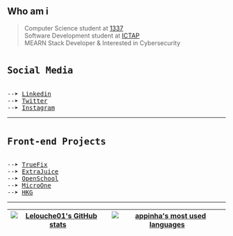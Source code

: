 
## Who am i

> Computer Science student at [1337](https://1337.ma/) \
> Software Development student at [ICTAP](http://ictap.ma/) \
> MEARN Stack Developer & Interested in Cybersecurity

<pre>
<h2>Social Media</h2>
--➤ <a href = "https://www.linkedin.com/in/amine01/">Linkedin</a>
--➤ <a href = "https://twitter.com/Lelouche01">Twitter</a>
--➤ <a href = "https://instagram.com/Lelouche0x1">Instagram</a>
</pre>
---------------
<pre>
<h2>Front-end Projects</h2>
--➤ <a href = "https://lelouche01.github.io/TrueFix/">TrueFix</a>
--➤ <a href = "https://lelouche01.github.io/ExtraJuice">ExtraJuice</a>
--➤ <a href = "https://lelouche01.github.io/OpenSchool">OpenSchool</a>
--➤ <a href = "https://lelouche01.github.io/MicroOne">MicroOne</a>
--➤ <a href = "https://lelouche01.github.io/HKG/">HKG</a>
</pre>

---------------
| [![Lelouche01's GitHub stats](https://github-readme-stats.vercel.app/api?username=Lelouche01&count_private=true&show_icons=true&hide=issues&hide_border=true&theme=jolly)](https://github.com/Lelouche01?tab=repositories) | [![appinha's most used languages](https://github-readme-stats.vercel.app/api/top-langs/?username=Lelouche01&layout=compact&hide_border=true&theme=jolly)](https://github.com/Lelouche01?tab=repositories) |
|:-:|:-:|
